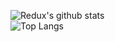 ![Redux's github stats](https://github-readme-stats.vercel.app/api?username=ReduxGB&show_icons=true&include_all_commits=true&count_private=true&theme=github_dark)
<br>
![Top Langs](https://github-readme-stats.vercel.app/api/top-langs/?username=ReduxGB&theme=github_dark)
